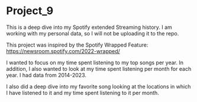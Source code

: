 # Project_9
This is a deep dive into my Spotify extended Streaming history. I am working with my personal data, so I will not be uploading it to the repo.

This project was inspired by the Spotify Wrapped Feature: https://newsroom.spotify.com/2022-wrapped/

I wanted to focus on my time spent listening to my top songs per year. In addition, I also wanted to look at my time spent listening per month for each year. I had data from 2014-2023.

I also did a deep dive into my favorite song looking at the locations in which I have listened to it and my time spent listening to it per month. 
